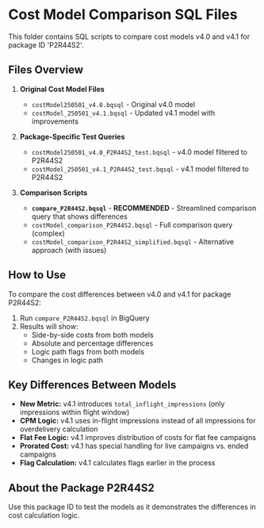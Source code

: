 # Cost Model Comparison SQL Files

This folder contains SQL scripts to compare cost models v4.0 and v4.1 for package ID 'P2R44S2'.

## Files Overview

1. **Original Cost Model Files**
   - `costModel250501_v4.0.bqsql` - Original v4.0 model
   - `costModel_250501_v4.1.bqsql` - Updated v4.1 model with improvements

2. **Package-Specific Test Queries**
   - `costModel250501_v4.0_P2R44S2_test.bqsql` - v4.0 model filtered to P2R44S2
   - `costModel_250501_v4.1_P2R44S2_test.bqsql` - v4.1 model filtered to P2R44S2

3. **Comparison Scripts**
   - **`compare_P2R44S2.bqsql`** - **RECOMMENDED** - Streamlined comparison query that shows differences
   - `costModel_comparison_P2R44S2.bqsql` - Full comparison query (complex)
   - `costModel_comparison_P2R44S2_simplified.bqsql` - Alternative approach (with issues)

## How to Use

To compare the cost differences between v4.0 and v4.1 for package P2R44S2:

1. Run `compare_P2R44S2.bqsql` in BigQuery
2. Results will show:
   - Side-by-side costs from both models
   - Absolute and percentage differences
   - Logic path flags from both models
   - Changes in logic path

## Key Differences Between Models

- **New Metric:** v4.1 introduces `total_inflight_impressions` (only impressions within flight window)
- **CPM Logic:** v4.1 uses in-flight impressions instead of all impressions for overdelivery calculation
- **Flat Fee Logic:** v4.1 improves distribution of costs for flat fee campaigns
- **Prorated Cost:** v4.1 has special handling for live campaigns vs. ended campaigns
- **Flag Calculation:** v4.1 calculates flags earlier in the process

## About the Package P2R44S2

Use this package ID to test the models as it demonstrates the differences in cost calculation logic.
